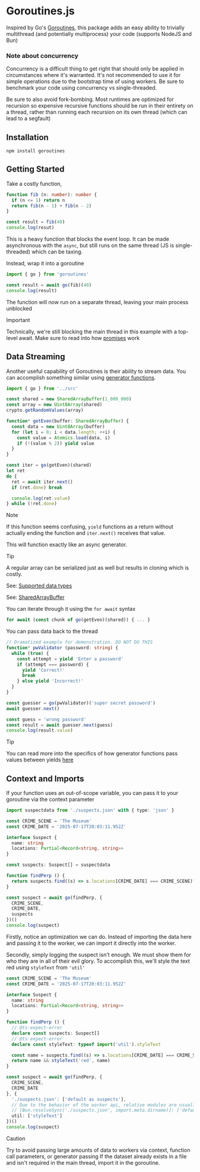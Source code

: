 # Goroutines.js

Inspired by Go's [Goroutines](https://go.dev/tour/concurrency/1), this package adds an easy ability to trivially multithread (and potentially multiprocess) your code (supports NodeJS and Bun)

### Note about concurrency
Concurrency is a difficult thing to get right that should only be applied in circumstances where it's warranted. It's not recommended to use it for simple operations due to the bootstrap time of using workers. Be sure to benchmark your code using concurrency vs single-threaded.

Be sure to also avoid fork-bombing. Most runtimes are optimized for recursion so expensive recursive functions should be run in their entirety on a thread, rather than running each recursion on its own thread (which can lead to a segfault)

## Installation
```
npm install goroutines
```

## Getting Started
Take a costly function,
```ts
function fib (n: number): number {
  if (n <= 1) return n
  return fib(n - 1) + fib(n - 2)
}

const result = fib(40)
console.log(resut)
```

This is a heavy function that blocks the event loop. It can be made asynchronous with the `async`, but still runs on the same thread (JS is single-threaded) which can be taxing.

Instead, wrap it into a goroutine
```ts
import { go } from 'goroutines'

const result = await go(fib)(40)
console.log(result)
```

The function will now run on a separate thread, leaving your main process unblocked
> [!IMPORTANT]
> Technically, we're still blocking the main thread in this example with a top-level await.
> Make sure to read into how [promises](https://developer.mozilla.org/en-US/docs/Web/JavaScript/Reference/Global_Objects/Promise) work

## Data Streaming
Another useful capability of Goroutines is their ability to stream data. You can accomplish something similar using [generator functions](https://developer.mozilla.org/en-US/docs/Web/JavaScript/Reference/Global_Objects/Generator).

```ts
import { go } from '../src'

const shared = new SharedArrayBuffer(1_000_000)
const array = new Uint8Array(shared)
crypto.getRandomValues(array)

function* getEven(buffer: SharedArrayBuffer) {
  const data = new Uint8Array(buffer)
  for (let i = 0; i < data.length; ++i) {
    const value = Atomics.load(data, i)
    if (!(value % 2)) yield value
  }
}

const iter = go(getEven)(shared)
let ret
do {
  ret = await iter.next()
  if (ret.done) break

  console.log(ret.value)
} while (!ret.done)
```
> [!NOTE]
> If this function seems confusing, `yield` functions as a return without actually ending the function and `iter.next()` receives that value.

This will function exactly like an async generator.

> [!TIP]
> A regular array can be serialized just as well but results in cloning which is costly.
>
> See: [Supported data types](https://developer.mozilla.org/en-US/docs/Web/API/Web_Workers_API/Structured_clone_algorithm#javascript_types)
>
> See: [SharedArrayBuffer](https://developer.mozilla.org/en-US/docs/Web/JavaScript/Reference/Global_Objects/SharedArrayBuffer)

You can iterate through it using the `for await` syntax
```ts
for await (const chunk of go(getEven)(shared)) { ... }
```

You can pass data back to the thread
```ts
// Dramatized example for demonstration. DO NOT DO THIS
function* pwValidator (password: string) {
  while (true) {
    const attempt = yield 'Enter a password'
    if (attempt === password) {
      yield 'Correct!'
      break
    } else yield 'Incorrect!'
  }
}

const guesser = go(pwValidator)('super secret password')
await guesser.next()

const guess = 'wrong password'
const result = await guesser.next(guess)
console.log(result.value)
```
> [!TIP]
> You can read more into the specifics of how generator functions pass values between yields [here](https://developer.mozilla.org/en-US/docs/Web/JavaScript/Reference/Global_Objects/Generator)

## Context and Imports
If your function uses an out-of-scope variable, you can pass it to your goroutine via the context parameter

```ts
import suspectdata from './suspects.json' with { type: 'json' }

const CRIME_SCENE = 'The Museum'
const CRIME_DATE = '2025-07-17T20:03:11.952Z'

interface Suspect {
  name: string
  locations: Partial<Record<string, string>>
}

const suspects: Suspect[] = suspectdata

function findPerp () {
  return suspects.find((s) => s.locations[CRIME_DATE] === CRIME_SCENE)?.name
}

const suspect = await go(findPerp, {
  CRIME_SCENE,
  CRIME_DATE,
  suspects
})()
console.log(suspect)
```

Firstly, notice an optimization we can do. Instead of importing the data here and passing it to the worker, we can import it directly into the worker.

Secondly, simply logging the suspect isn't enough. We must show them for who they are in all of their evil glory. To accomplish this, we'll style the text red using `styleText` from `'util'`

```ts
const CRIME_SCENE = 'The Museum'
const CRIME_DATE = '2025-07-17T20:03:11.952Z'

interface Suspect {
  name: string
  locations: Partial<Record<string, string>>
}

function findPerp () {
  // @ts-expect-error
  declare const suspects: Suspect[]
  // @ts-expect-error
  declare const styleText: typeof import('util').styleText

  const name = suspects.find((s) => s.locations[CRIME_DATE] === CRIME_SCENE)?.name
  return name && styleText('red', name)
}

const suspect = await go(findPerp, {
  CRIME_SCENE,
  CRIME_DATE
}, {
  './suspects.json': ['default as suspects'],
  // Due to the behavior of the worker api, relative modules are usually resolved from the CWD, not the file directory. Bun exposes an API for module location resolution:
  // [Bun.resolveSync('./suspects.json', import.meta.dirname)]: ['default as suspects'],
  util: ['styleText']
})()
console.log(suspect)
```
> [!CAUTION]
> Try to avoid passing large amounts of data to workers via context, function call parameters, or generator passing
> If the dataset already exists in a file and isn't required in the main thread, import it in the goroutine.